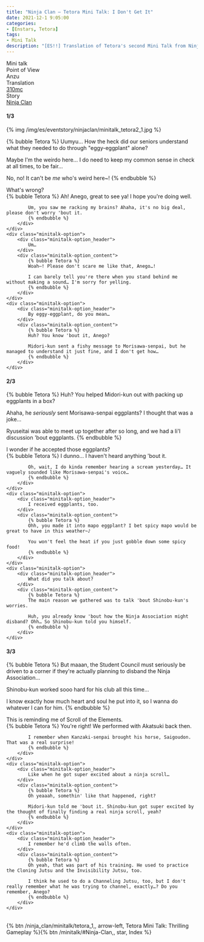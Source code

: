 ```yaml
---
title: "Ninja Clan – Tetora Mini Talk: I Don't Get It"
date: 2021-12-1 9:05:00
categories:
- [Enstars, Tetora]
tags:
- Mini Talk
description: "[ES!!] Translation of Tetora's second Mini Talk from Ninja Clan. From Anzu's POV."
---
```

<div class="three-wrapper" style="--storyColor:#965e7d;--storyColor-rgb:150,94,125;--storyColor-h:326.8;--storyColor-s: 23%;--storyColor-l:47.8%;">
    <div class="info-area">
        <div class="info">
            <div class="info-item characters">
                <div class="label">
                    Mini talk
                </div>
                <div class="value">
								<a href="/categories/Enstars/Tetora" character="Tetora"></a>
                </div>
            </div>
            <div class="info-item one">
                <div class="label">
                    Point of View
                </div>
                <div class="value">
                    Anzu
                </div>
            </div>
            <div class="info-item two">
                <div class="label">
                    Translation
                </div>
                <div class="value">
                    <a href="/about">310mc</a>
                </div>
            </div>
            <div class="info-item three">
                <div class="label">
                   Story
                </div>
                <div class="value">
                    <a href="/ninja_clan">Ninja Clan</a>
                </div>
            </div>
        </div>
    </div>
</div>

<!-- more -->

#### <div mt="rare"></div> 1/3

{% img /img/es/eventstory/ninjaclan/minitalk_tetora2_1.jpg %}

{% bubble Tetora %}
Uumyu… How the heck did our seniors understand what they needed to do through "eggy-eggplant" alone?

Maybe I'm the weirdo here… I do need to keep my common sense in check at all times, to be fair…

No, no! It can't be *me* who's weird here~!
{% endbubble %}

<div class="minitalk" character="Anzu">
    <div class="minitalk-option">
        <div class="minitalk-option_header">
            What's wrong?
        </div>
        <div class="minitalk-option_content">
            {% bubble Tetora %}
            Ah! Anego, great to see ya! I hope you're doing well.

            Um, you saw me racking my brains? Ahaha, it's no big deal, please don't worry 'bout it.
			{% endbubble %}
        </div>
    </div>
    <div class="minitalk-option">
        <div class="minitalk-option_header">
            Um…
        </div>
        <div class="minitalk-option_content">
            {% bubble Tetora %}
            Woah—! Please don't scare me like that, Anego…!

            I can barely tell you're there when you stand behind me without making a sound… I'm sorry for yelling.
			{% endbubble %}
        </div>
    </div>
    <div class="minitalk-option">
        <div class="minitalk-option_header">
            By eggy-eggplant, do you mean…
        </div>
        <div class="minitalk-option_content">
            {% bubble Tetora %}
            Huh? You know 'bout it, Anego?

            Midori-kun sent a fishy message to Morisawa-senpai, but he managed to understand it just fine, and I don't get how…
			{% endbubble %}
        </div>
    </div>
</div>

#### <div mt="rare"></div> 2/3

{% bubble Tetora %}
Huh? You helped Midori-kun out with packing up eggplants in a box?

Ahaha, he *seriously* sent Morisawa-senpai eggplants? I thought that was a joke…

Ryuseitai was able to meet up together after so long, and we had a li'l discussion 'bout eggplants.
{% endbubble %}

<div class="minitalk" character="Anzu">
    <div class="minitalk-option">
        <div class="minitalk-option_header">
            I wonder if he accepted those eggplants?
        </div>
        <div class="minitalk-option_content">
            {% bubble Tetora %}
            I dunno… I haven't heard anything 'bout it.

            Oh, wait, I do kinda remember hearing a scream yesterday… It vaguely sounded like Morisawa-senpai's voice…
			{% endbubble %}
        </div>
    </div>
    <div class="minitalk-option">
        <div class="minitalk-option_header">
            I received eggplants, too.
        </div>
        <div class="minitalk-option_content">
            {% bubble Tetora %}
            Ohh, you made it into mapo eggplant? I bet spicy mapo would be great to have in this weather~♪

            You won't feel the heat if you just gobble down some spicy food!
			{% endbubble %}
        </div>
    </div>
    <div class="minitalk-option">
        <div class="minitalk-option_header">
            What did you talk about?
        </div>
        <div class="minitalk-option_content">
            {% bubble Tetora %}
            The main reason we gathered was to talk 'bout Shinobu-kun's worries.

            Huh, you already know 'bout how the Ninja Association might disband? Ohh… So Shinobu-kun told you himself.
			{% endbubble %}
        </div>
    </div>
</div>

#### <div mt="rare"></div> 3/3

{% bubble Tetora %}
But maaan, the Student Council must seriously be driven to a corner if they're actually planning to disband the Ninja Association…

Shinobu-kun worked sooo hard for his club all this time…

I know exactly how much heart and soul he put into it, so I wanna do whatever I can for him.
{% endbubble %}

<div class="minitalk" character="Anzu">
    <div class="minitalk-option">
        <div class="minitalk-option_header">
          This is reminding me of Scroll of the Elements.
        </div>
        <div class="minitalk-option_content">
            {% bubble Tetora %}
            You're right! We performed with Akatsuki back then.

            I remember when Kanzaki-senpai brought his horse, Saigoudon. That was a real surprise!
			{% endbubble %}
        </div>
    </div>
    <div class="minitalk-option">
        <div class="minitalk-option_header">
            Like when he got super excited about a ninja scroll…
        </div>
        <div class="minitalk-option_content">
            {% bubble Tetora %}
            Oh yeaaah, somethin' like that happened, right?

            Midori-kun told me 'bout it. Shinobu-kun got super excited by the thought of finally finding a real ninja scroll, yeah?
			{% endbubble %}
        </div>
    </div>
    <div class="minitalk-option">
        <div class="minitalk-option_header">
            I remember he'd climb the walls often.
        </div>
        <div class="minitalk-option_content">
            {% bubble Tetora %}
            Oh yeah, that was part of his training. He used to practice the Cloning Jutsu and the Invisibility Jutsu, too.

            I think he used to do a Channeling Jutsu, too, but I don't really remember what he was trying to channel, exactly…? Do you remember, Anego?
			{% endbubble %}
        </div>
    </div>
</div>
<br>
<div toc>{% btn /ninja_clan/minitalk/tetora_1,, arrow-left, Tetora Mini Talk: Thrilling Gameplay %}{% btn /minitalk/#Ninja-Clan,, star, Index %}</div>
